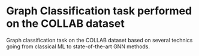 # Graph Classification task performed on the COLLAB dataset

Graph classification task on the COLLAB dataset based on several technics going from classical ML to state-of-the-art GNN methods.
